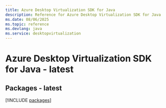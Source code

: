 ```yaml
---
title: Azure Desktop Virtualization SDK for Java
description: Reference for Azure Desktop Virtualization SDK for Java
ms.date: 08/06/2025
ms.topic: reference
ms.devlang: java
ms.service: desktopvirtualization
---
```

# Azure Desktop Virtualization SDK for Java - latest
## Packages - latest
[!INCLUDE [packages](desktop-virtualization-index.md)]